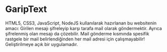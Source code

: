 # GaripText
HTML5, CSS3, JavaScript, NodeJS kullanılarak hazırlanan bu websitenin amacı: 
Girilen mesajı şifreleyip karşı tarafa mail olarak göndermektir. Ayrıca şifrelenmiş olan mesajı da çözebilir. Mail gönderme kısmında spesifik rastgele bir mail belirlendiğinden her mail adresi için çalışmayabilir! Geliştirilmeye açık bir uygulamadır.
